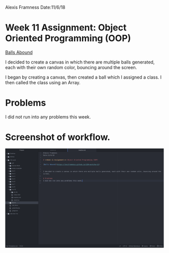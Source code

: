 Alexis Framness
Date:11/6/18

# **Week 11 Assignment:** Object Oriented Programming (OOP)

[Balls Abound](https://lexiframness.github.io/120-work/hw-11)


I decided to create a canvas in which there are multiple balls generated, each with their own random color, bouncing around the screen.

I began by creating a canvas, then created a ball which I assigned a class. I then called the class using an Array.

# Problems
I did not run into any problems this week.

# Screenshot of workflow.
![screenshot](./images/Workflow.png)
